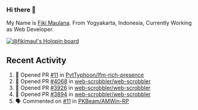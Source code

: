 ### Hi there 👋

My Name is <a rel="me" href="https://mastodon.social/@fiki">Fiki Maulana</a>. From Yogyakarta, Indonesia, Currently Working as Web Developer.

[![@fikimaul's Holopin board](https://holopin.io/api/user/board?user=fikimaul)](https://holopin.io/@fikimaul)

## Recent Activity

<!--START_SECTION:activity-->
1. 💪 Opened PR [#11](https://github.com/PvtTyphoon/lfm-rich-presence/pull/11) in [PvtTyphoon/lfm-rich-presence](https://github.com/PvtTyphoon/lfm-rich-presence)
2. 💪 Opened PR [#4068](https://github.com/web-scrobbler/web-scrobbler/pull/4068) in [web-scrobbler/web-scrobbler](https://github.com/web-scrobbler/web-scrobbler)
3. 💪 Opened PR [#3926](https://github.com/web-scrobbler/web-scrobbler/pull/3926) in [web-scrobbler/web-scrobbler](https://github.com/web-scrobbler/web-scrobbler)
4. 💪 Opened PR [#3894](https://github.com/web-scrobbler/web-scrobbler/pull/3894) in [web-scrobbler/web-scrobbler](https://github.com/web-scrobbler/web-scrobbler)
5. 🗣 Commented on [#11](https://github.com/PKBeam/AMWin-RP/issues/11#issuecomment-1529346095) in [PKBeam/AMWin-RP](https://github.com/PKBeam/AMWin-RP)
<!--END_SECTION:activity-->

